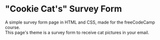 # "Cookie Cat's" Survey Form
A simple survey form page in HTML and CSS, made for the freeCodeCamp course.<br>
This page's theme is a survey form to receive cat pictures in your email.
